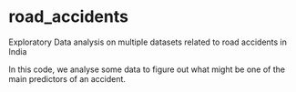 # road_accidents
Exploratory Data analysis on multiple datasets related to road accidents in India

In this code, we analyse some data to figure out what might be one of the main predictors of an accident.
